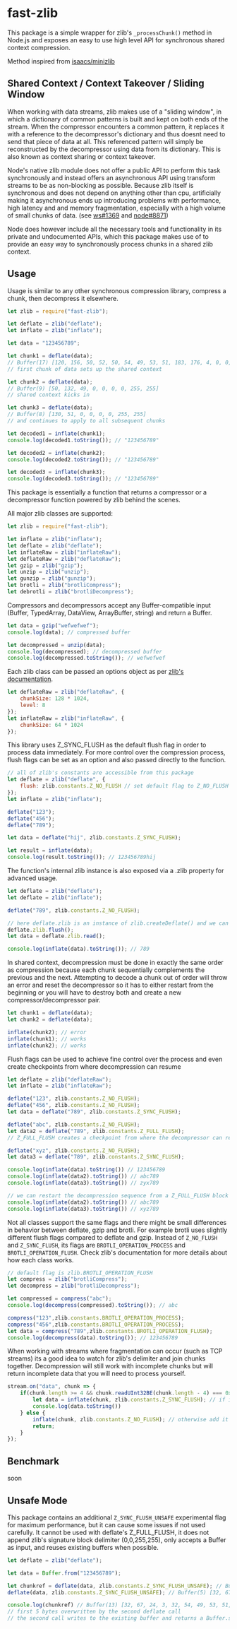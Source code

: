 # fast-zlib

This package is a simple wrapper for zlib's `_processChunk()` method in Node.js and exposes an easy to use high level API for synchronous shared context compression.

Method inspired from [isaacs/minizlib](https://github.com/isaacs/minizlib)

## Shared Context / Context Takeover / Sliding Window

When working with data streams, zlib makes use of a "sliding window", in which a dictionary of common patterns is built and kept on both ends of the stream. When the compressor encounters a common pattern, it replaces it with a reference to the decompressor's dictionary and thus doesnt need to send that piece of data at all. This referenced pattern will simply be reconstructed by the decompressor using data from its dictionary. This is also known as context sharing or context takeover.

Node's native zlib module does not offer a public API to perform this task synchronously and instead offers an asynchronous API using transform streams to be as non-blocking as possible. Because zlib itself is synchronous and does not depend on anything other than cpu, artificially making it asynchronous ends up introducing problems with performance, high latency and and memory fragmentation, especially with a high volume of small chunks of data. (see [ws#1369](https://github.com/websockets/ws/issues/1369) and [node#8871](https://github.com/nodejs/node/issues/8871))

Node does however include all the necessary tools and functionality in its private and undocumented APIs, which this package makes use of to provide an easy way to synchronously process chunks in a shared zlib context.

## Usage

Usage is similar to any other synchronous compression library, compress a chunk, then decompress it elsewhere.

```js
let zlib = require("fast-zlib");

let deflate = zlib("deflate");
let inflate = zlib("inflate");

let data = "123456789";

let chunk1 = deflate(data);
// Buffer(17) [120, 156, 50, 52, 50, 54, 49, 53, 51, 183, 176, 4, 0, 0, 0, 255, 255]
// first chunk of data sets up the shared context

let chunk2 = deflate(data);
// Buffer(9) [50, 132, 49, 0, 0, 0, 0, 255, 255]
// shared context kicks in

let chunk3 = deflate(data);
// Buffer(8) [130, 51, 0, 0, 0, 0, 255, 255]
// and continues to apply to all subsequent chunks

let decoded1 = inflate(chunk1);
console.log(decoded1.toString()); // "123456789"

let decoded2 = inflate(chunk2);
console.log(decoded2.toString()); // "123456789"

let decoded3 = inflate(chunk3);
console.log(decoded3.toString()); // "123456789"
```

This package is essentially a function that returns a compressor or a decompressor function powered by zlib behind the scenes.

All major zlib classes are supported:

```js
let zlib = require("fast-zlib");

let inflate = zlib("inflate");
let deflate = zlib("deflate");
let inflateRaw = zlib("inflateRaw");
let deflateRaw = zlib("deflateRaw");
let gzip = zlib("gzip");
let unzip = zlib("unzip");
let gunzip = zlib("gunzip");
let brotli = zlib("brotliCompress");
let debrotli = zlib("brotliDecompress");
```

Compressors and decompressors accept any Buffer-compatible input (Buffer, TypedArray, DataView, ArrayBuffer, string) and return a Buffer.

```js
let data = gzip("wefwefwef");
console.log(data); // compressed buffer

let decompressed = unzip(data);
console.log(decompressed); // decompressed buffer
console.log(decompressed.toString()); // wefwefwef
```

Each zlib class can be passed an options object as per [zlib's documentation](https://nodejs.org/docs/latest-v12.x/api/zlib.html).

```js
let deflateRaw = zlib("deflateRaw", {
	chunkSize: 128 * 1024,
	level: 8
});
let inflateRaw = zlib("inflateRaw", {
	chunkSize: 64 * 1024
});
```

This library uses Z_SYNC_FLUSH as the default flush flag in order to process data immediately. For more control over the compression process, flush flags can be set as an option and also passed directly to the function.

```js
// all of zlib's constants are accessible from this package
let deflate = zlib("deflate", {
	flush: zlib.constants.Z_NO_FLUSH // set default flag to Z_NO_FLUSH
});
let inflate = zlib("inflate");

deflate("123");
deflate("456");
deflate("789");

let data = deflate("hij", zlib.constants.Z_SYNC_FLUSH);

let result = inflate(data);
console.log(result.toString()); // 123456789hij
```

The function's internal zlib instance is also exposed via a .zlib property for advanced usage.

```js
let deflate = zlib("deflate");
let deflate = zlib("inflate");

deflate("789", zlib.constants.Z_NO_FLUSH);

// here deflate.zlib is an instance of zlib.createDeflate() and we can use its internal methods
deflate.zlib.flush();
let data = deflate.zlib.read();

console.log(inflate(data).toString()); // 789
```

In shared context, decompression must be done in exactly the same order as compression because each chunk sequentially complements the previous and the next. Attempting to decode a chunk out of order will throw an error and reset the decompressor so it has to either restart from the beginning or you will have to destroy both and create a new compressor/decompressor pair.

```js
let chunk1 = deflate(data);
let chunk2 = deflate(data);

inflate(chunk2); // error
inflate(chunk1); // works
inflate(chunk2); // works
```

Flush flags can be used to achieve fine control over the process and even create checkpoints from where decompression can resume

```js
let deflate = zlib("deflateRaw");
let inflate = zlib("inflateRaw");

deflate("123", zlib.constants.Z_NO_FLUSH);
deflate("456", zlib.constants.Z_NO_FLUSH);
let data = deflate("789", zlib.constants.Z_SYNC_FLUSH);

deflate("abc", zlib.constants.Z_NO_FLUSH);
let data2 = deflate("789", zlib.constants.Z_FULL_FLUSH);
// Z_FULL_FLUSH creates a checkpoint from where the decompressor can restart

deflate("xyz", zlib.constants.Z_NO_FLUSH);
let data3 = deflate("789", zlib.constants.Z_SYNC_FLUSH);

console.log(inflate(data).toString()) // 123456789
console.log(inflate(data2).toString()) // abc789
console.log(inflate(data3).toString()) // zyx789

// we can restart the decompression sequence from a Z_FULL_FLUSH block at any time
console.log(inflate(data2).toString()) // abc789
console.log(inflate(data3).toString()) // xyz789
```

Not all classes support the same flags and there might be small differences in behavior between deflate, gzip and brotli. For example brotli uses slightly different flush flags compared to deflate and gzip. Instead of `Z_NO_FLUSH` and `Z_SYNC_FLUSH`, its flags are `BROTLI_OPERATION_PROCESS` and `BROTLI_OPERATION_FLUSH`. Check zlib's documentation for more details about how each class works.

```js
// default flag is zlib.BROTLI_OPERATION_FLUSH
let compress = zlib("brotliCompress");
let decompress = zlib("brotliDecompress");

let compressed = compress("abc");
console.log(decompress(compressed).toString()); // abc

compress("123",zlib.constants.BROTLI_OPERATION_PROCESS);
compress("456",zlib.constants.BROTLI_OPERATION_PROCESS);
let data = compress("789",zlib.constants.BROTLI_OPERATION_FLUSH);
console.log(decompress(data).toString()); // 123456789
```

When working with streams where fragmentation can occur (such as TCP streams) its a good idea to watch for zlib's delimiter and join chunks together. Decompression will still work with incomplete chunks but will return incomplete data that you will need to process yourself.

```js
stream.on("data", chunk => {
	if(chunk.length >= 4 && chunk.readUInt32BE(chunk.length - 4) === 0xffff) { // check if the chunk ends with 0,0,255,255
		let data = inflate(chunk, zlib.constants.Z_SYNC_FLUSH); // if it does, process it and continue
		console.log(data.toString())
	} else {
		inflate(chunk, zlib.constants.Z_NO_FLUSH); // otherwise add it to the internal buffer and wait for the next chunk
		return;
	}
});
```

## Benchmark

soon

## Unsafe Mode

This package contains an additional `Z_SYNC_FLUSH_UNSAFE` experimental flag for maximum performance, but it can cause some issues if not used carefully. It cannot be used with deflate's Z_FULL_FLUSH, it does not append zlib's signature block delimiter (0,0,255,255), only accepts a Buffer as input, and reuses existing buffers when possible.

```js
let deflate = zlib("deflate");

let data = Buffer.from("123456789");

let chunkref = deflate(data, zlib.constants.Z_SYNC_FLUSH_UNSAFE); // Buffer(13) [120, 156, 50, 52, 50, 54, 49, 53, 51, 183, 176, 4, 8]
deflate(data, zlib.constants.Z_SYNC_FLUSH_UNSAFE); // Buffer(5) [32, 67, 24, 3, 32]

console.log(chunkref) // Buffer(13) [32, 67, 24, 3, 32, 54, 49, 53, 51, 183, 176, 4, 8]
// first 5 bytes overwritten by the second deflate call
// the second call writes to the existing buffer and returns a Buffer.subarray of it
```